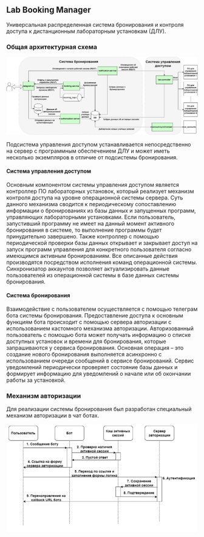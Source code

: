 ## Lab Booking Manager

Универсальная распределенная система бронирования и контроля доступа к дистанционным лабораторным установкам (ДЛУ).

### Общая архитектурная схема

![](architecture.png)

Подсистема управления доступом устанавливается непосредственно на сервер с программным обеспечением ДЛУ 
и может иметь несколько экземпляров в отличие от подсистемы бронирования. 

#### Система управления доступом

Основным компонентом системы управления доступом является контроллер ПО лабораторных установок, который реализует 
механизм контроля доступа на уровне операционной системы сервера. Суть данного механизма сводится к периодическому 
сопоставлению информации о бронированиях из базы данных и запущенных программ, управляющих лабораторными установками. 
Если пользователь, запустивший программу не имеет на данный момент активного бронирования в системе, то выполнение 
программы будет принудительно завершено. Также контроллер с помощью периодической проверки базы данных открывает и 
закрывает доступ на запуск программ управления для конкретного пользователя согласно имеющимся активным бронированиям. 
Все описанные действия производятся посредством исполнения команд операционной системы. Синхронизатор аккаунтов позволяет 
актуализировать данные пользователей из операционной системы в базе данных системы бронирования.

#### Система бронирования

Взаимодействие с пользователем осуществляется с помощью телеграм бота системы бронирования. Предоставление доступа 
к основным функциям бота происходит с помощью сервера авторизации с использованием кастомного механизма авторизации. 
Авторизованный пользователь с помощью бота может получать информацию о списке доступных установок 
и времени для бронирования, которые запрашиваются у сервиса бронирования. Основная операция – это создание нового 
бронирования выполняется асинхронно с использованием очереди сообщений в сервисе бронирований. Сервис уведомлений 
периодически проверяет состояние базы данных и формирует информацию для уведомлений о начале или об окончании 
работы за установкой.

### Механизм авторизации

Для реализации системы бронирования был разработан специальный механизм авторизации в чат ботах.

![](auth.png)